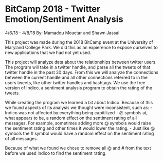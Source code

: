 # BitCamp 2018 - Twitter Emotion/Sentiment Analysis

4/6/18 - 4/8/18
By: Mamadou Mouctar and Shawn Jassal

This project was made during the 2018 BitCamp event at the University of Maryland College Park. We did this as an expierence to expose ourselves to new applications that we had not yet used.

This project will analyze data about the relationships between twitter users. The program will take in a twitter handle, and parse all the tweets of that twitter handle in the past 30 days. From this we will analyze the connections between the current handle and all other connections referred to in the users tweets, like other twitter handles and hashtags. We use the free version of Indico, a sentiment analysis program to obtain the rating of the tweets.

While creating the program we learned a bit about Indico. Because of this we found aspects of its analysis we thought were inconsistent, such as:
	- Indico was not affected by everything being capitilized
	- @ symbols at, what appears to be, a random effect on the sentiment rating of all messages. For example, sometimes adding more @ symbols would raise the sentiment rating and other times it would lower the rating.
	- Just like @ symbols the # symbol would have a random effect on the sentiment rating of all messages.

Because of what we found we chose to remove all @ and # from the text before we used Indico to find the sentiment rating.
